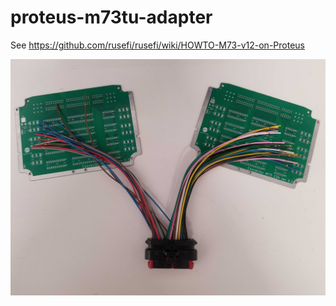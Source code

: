 # proteus-m73tu-adapter

See https://github.com/rusefi/rusefi/wiki/HOWTO-M73-v12-on-Proteus


![x](todo/adapter-proto.jpg)
